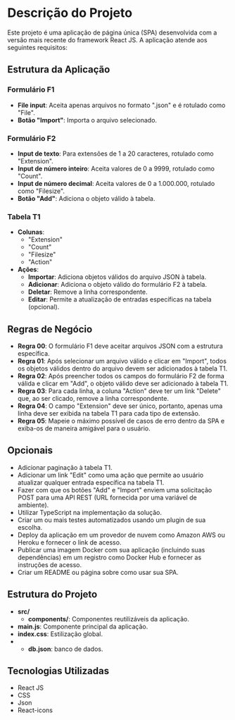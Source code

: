 # Descrição do Projeto

Este projeto é uma aplicação de página única (SPA) desenvolvida com a versão mais recente do framework React JS. A aplicação atende aos seguintes requisitos:

## Estrutura da Aplicação

### Formulário F1
- **File input**: Aceita apenas arquivos no formato ".json" e é rotulado como "File".
- **Botão "Import"**: Importa o arquivo selecionado.

### Formulário F2
- **Input de texto**: Para extensões de 1 a 20 caracteres, rotulado como "Extension".
- **Input de número inteiro**: Aceita valores de 0 a 9999, rotulado como "Count".
- **Input de número decimal**: Aceita valores de 0 a 1.000.000, rotulado como "Filesize".
- **Botão "Add"**: Adiciona o objeto válido à tabela.

### Tabela T1
- **Colunas**:
  - "Extension"
  - "Count"
  - "Filesize"
  - "Action"
- **Ações**:
  - **Importar**: Adiciona objetos válidos do arquivo JSON à tabela.
  - **Adicionar**: Adiciona o objeto válido do formulário F2 à tabela.
  - **Deletar**: Remove a linha correspondente.
  - **Editar**: Permite a atualização de entradas específicas na tabela (opcional).

## Regras de Negócio
- **Regra 00**: O formulário F1 deve aceitar arquivos JSON com a estrutura específica.
- **Regra 01**: Após selecionar um arquivo válido e clicar em "Import", todos os objetos válidos dentro do arquivo devem ser adicionados à tabela T1.
- **Regra 02**: Após preencher todos os campos do formulário F2 de forma válida e clicar em "Add", o objeto válido deve ser adicionado à tabela T1.
- **Regra 03**: Para cada linha, a coluna "Action" deve ter um link "Delete" que, ao ser clicado, remove a linha correspondente.
- **Regra 04**: O campo "Extension" deve ser único, portanto, apenas uma linha deve ser exibida na tabela T1 para cada tipo de extensão.
- **Regra 05**: Mapeie o máximo possível de casos de erro dentro da SPA e exiba-os de maneira amigável para o usuário.

## Opcionais
- Adicionar paginação à tabela T1.
- Adicionar um link "Edit" como uma ação que permite ao usuário atualizar qualquer entrada específica na tabela T1.
- Fazer com que os botões "Add" e "Import" enviem uma solicitação POST para uma API REST (URL fornecida por uma variável de ambiente).
- Utilizar TypeScript na implementação da solução.
- Criar um ou mais testes automatizados usando um plugin de sua escolha.
- Deploy da aplicação em um provedor de nuvem como Amazon AWS ou Heroku e fornecer o link de acesso.
- Publicar uma imagem Docker com sua aplicação (incluindo suas dependências) em um registro como Docker Hub e fornecer as instruções de acesso.
- Criar um README ou página sobre como usar sua SPA.

## Estrutura do Projeto
- **src/**
  - **components/**: Componentes reutilizáveis da aplicação.
- **main.js**: Componente principal da aplicação.
- **index.css**: Estilização global.
- - **db.json**: banco de dados.

## Tecnologias Utilizadas
- React JS
- CSS
- Json
- React-icons
